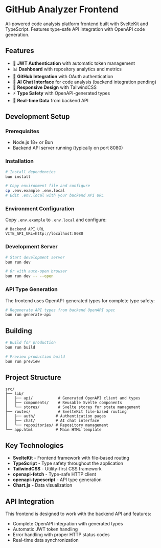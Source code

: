 # GitHub Analyzer Frontend

AI-powered code analysis platform frontend built with SvelteKit and TypeScript. Features type-safe API integration with OpenAPI code generation.

## Features

- 🔐 **JWT Authentication** with automatic token management
- 📊 **Dashboard** with repository analytics and metrics
- 🔗 **GitHub Integration** with OAuth authentication
- 💬 **AI Chat Interface** for code analysis (backend integration pending)
- 📱 **Responsive Design** with TailwindCSS
- ⚡ **Type Safety** with OpenAPI-generated types
- 🔧 **Real-time Data** from backend API

## Development Setup

### Prerequisites

- Node.js 18+ or Bun
- Backend API server running (typically on port 8080)

### Installation

```bash
# Install dependencies
bun install

# Copy environment file and configure
cp .env.example .env.local
# Edit .env.local with your backend API URL
```

### Environment Configuration

Copy `.env.example` to `.env.local` and configure:

```env
# Backend API URL
VITE_API_URL=http://localhost:8080
```

### Development Server

```bash
# Start development server
bun run dev

# Or with auto-open browser
bun run dev -- --open
```

### API Type Generation

The frontend uses OpenAPI-generated types for complete type safety:

```bash
# Regenerate API types from backend OpenAPI spec
bun run generate-api
```

## Building

```bash
# Build for production
bun run build

# Preview production build
bun run preview
```

## Project Structure

```
src/
├── lib/
│   ├── api/           # Generated OpenAPI client and types
│   ├── components/    # Reusable Svelte components
│   └── stores/        # Svelte stores for state management
├── routes/            # SvelteKit file-based routing
│   ├── auth/         # Authentication pages
│   ├── chat/         # AI chat interface
│   └── repositories/ # Repository management
└── app.html          # Main HTML template
```

## Key Technologies

- **SvelteKit** - Frontend framework with file-based routing
- **TypeScript** - Type safety throughout the application
- **TailwindCSS** - Utility-first CSS framework
- **openapi-fetch** - Type-safe HTTP client
- **openapi-typescript** - API type generation
- **Chart.js** - Data visualization

## API Integration

This frontend is designed to work with the backend API and features:

- Complete OpenAPI integration with generated types
- Automatic JWT token handling
- Error handling with proper HTTP status codes
- Real-time data synchronization
